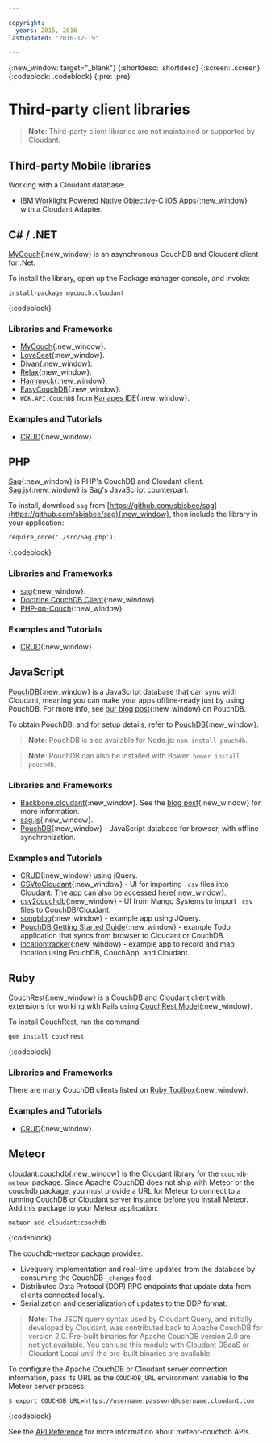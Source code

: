 ```yaml
---

copyright:
  years: 2015, 2016
lastupdated: "2016-12-19"

---
```


{:new_window: target="_blank"}
{:shortdesc: .shortdesc}
{:screen: .screen}
{:codeblock: .codeblock}
{:pre: .pre}

# Third-party client libraries

>   **Note**: Third-party client libraries are not maintained or supported by Cloudant.

## Third-party Mobile libraries

Working with a Cloudant database:

-   [IBM Worklight Powered Native Objective-C iOS Apps](http://www.tricedesigns.com/2014/11/17/ibm-worklight-powered-native-objective-c-ios-apps/){:new_window} with a Cloudant Adapter.

## C# / .NET

[MyCouch](https://github.com/danielwertheim/mycouch){:new_window}
is an asynchronous CouchDB and Cloudant client for .Net.

To install the library,
open up the Package manager console,
and invoke:

```text
install-package mycouch.cloudant
```
{:codeblock}

### Libraries and Frameworks

-   [MyCouch](https://github.com/danielwertheim/mycouch){:new_window}.
-   [LoveSeat](https://github.com/soitgoes/LoveSeat){:new_window}.
-   [Divan](https://github.com/foretagsplatsen/Divan){:new_window}.
-   [Relax](https://github.com/arobson/Relax){:new_window}.
-   [Hammock](http://code.google.com/p/relax-net/){:new_window}.
-   [EasyCouchDB](https://github.com/hhariri/EasyCouchDB){:new_window}.
-   `WDK.API.CouchDB` from [Kanapes IDE](http://kanapeside.com/){:new_window}.

### Examples and Tutorials

-   [CRUD](https://github.com/cloudant/haengematte/tree/master/c%23){:new_window}.

## PHP

[Sag](https://github.com/sbisbee/sag){:new_window} is PHP's CouchDB and Cloudant client.
[Sag.js](https://github.com/sbisbee/sag-js){:new_window} is Sag's JavaScript counterpart.

To install,
download `sag` from [https://github.com/sbisbee/sag](https://github.com/sbisbee/sag){:new_window},
then include the library in your application:

```text
require_once('./src/Sag.php');
```
{:codeblock}

### Libraries and Frameworks

-   [sag](https://github.com/sbisbee/sag){:new_window}.
-   [Doctrine CouchDB Client](https://github.com/doctrine/couchdb-client){:new_window}.
-   [PHP-on-Couch](https://github.com/dready92/PHP-on-Couch){:new_window}.

### Examples and Tutorials

-   [CRUD](https://github.com/cloudant/haengematte/tree/master/php){:new_window}.

## JavaScript

[PouchDB](http://pouchdb.com/){:new_window} is a JavaScript database that can sync with Cloudant,
meaning you can make your apps offline-ready just by using PouchDB.
For more info,
see [our blog post](https://cloudant.com/blog/pouchdb){:new_window} on PouchDB.

To obtain PouchDB,
and for setup details,
refer to [PouchDB](http://pouchdb.com/){:new_window}.

>   **Note**: PouchDB is also available for Node.js: `npm install pouchdb`.

>   **Note**: PouchDB can also be installed with Bower: `bower install pouchdb`.

### Libraries and Frameworks

-   [Backbone.cloudant](https://github.com/cloudant-labs/backbone.cloudant){:new_window}.
    See the [blog post](https://cloudant.com/blog/backbone-and-cloudant/){:new_window} for more information.
-   [sag.js](https://github.com/sbisbee/sag-js){:new_window}.
-   [PouchDB](http://pouchdb.com/){:new_window} - JavaScript database for browser,
    with offline synchronization.

### Examples and Tutorials

-   [CRUD](https://github.com/cloudant/haengematte/tree/master/javascript-jquery){:new_window} using jQuery.
-   [CSVtoCloudant](https://github.com/michellephung/CSVtoCloudant){:new_window} -
    UI for importing `.csv` files into Cloudant.
    The app can also be accessed [here](https://michellephung.github.io/CSVtoCloudant/){:new_window}.
-   [csv2couchdb](https://github.com/Mango-information-systems/csv2couchdb){:new_window} -
    UI from Mango Systems to import `.csv` files to CouchDB/Cloudant.
-   [songblog](https://github.com/millayr/songblog){:new_window} - example app using JQuery.
-   [PouchDB Getting Started Guide](http://pouchdb.com/getting-started.html){:new_window} -
    example Todo application that syncs from browser to Cloudant or CouchDB.
-   [locationtracker](https://github.com/rajrsingh/locationtracker){:new_window} -
    example app to record and map location using PouchDB,
    CouchApp,
    and Cloudant.

## Ruby

[CouchRest](https://github.com/couchrest/couchrest){:new_window} is a CouchDB and Cloudant client
with extensions for working with Rails using [CouchRest Model](https://github.com/couchrest/couchrest_model){:new_window}.

To install CouchRest,
run the command:

```shell
gem install couchrest
```
{:codeblock}

### Libraries and Frameworks

There are many CouchDB clients listed on
[Ruby Toolbox](https://www.ruby-toolbox.com/categories/couchdb_clients){:new_window}.

### Examples and Tutorials

-   [CRUD](https://github.com/cloudant/haengematte/tree/master/ruby){:new_window}.

<div id="couchdb"></div>

## Meteor

[cloudant:couchdb](https://atmospherejs.com/cloudant/couchdb){:new_window} is the
Cloudant library for the `couchdb-meteor` package.
Since Apache CouchDB does not ship with Meteor or the couchdb package,
you must provide a URL for Meteor to connect
to a running CouchDB or Cloudant server instance before you install Meteor.
Add this package to your Meteor application:

```shell
meteor add cloudant:couchdb
```
{:codeblock}

The couchdb-meteor package provides:

-   Livequery implementation and real-time updates from the database by consuming the CouchDB `_changes` feed.
-   Distributed Data Protocol (DDP) RPC endpoints that update data from clients connected locally.
-   Serialization and deserialization of updates to the DDP format.

>   **Note**: The JSON query syntax used by Cloudant Query,
    and initially developed by Cloudant,
    was contributed back to Apache CouchDB for version 2.0.
    Pre-built binaries for Apache CouchDB version 2.0 are not yet available.
    You can use this module with Cloudant DBaaS or Cloudant Local until the pre-built binaries are available.

To configure the Apache CouchDB or Cloudant server connection information,
pass its URL as the `COUCHDB_URL` environment variable to the Meteor server process:

```shell
$ export COUCHDB_URL=https://username:password@username.cloudant.com
```
{:codeblock}

See the [API Reference](../api/index.html) for more information about meteor-couchdb APIs. 


